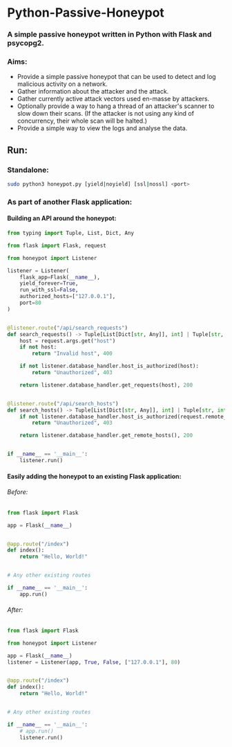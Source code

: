 # Python-Passive-Honeypot

### A simple passive honeypot written in Python with Flask and psycopg2.

### Aims:

- Provide a simple passive honeypot that can be used to detect and log malicious activity on a network.
- Gather information about the attacker and the attack.
- Gather currently active attack vectors used en-masse by attackers.
- Optionally provide a way to hang a thread of an attacker's scanner to slow down their scans. (If the attacker is not
  using any kind of concurrency, their whole scan will be halted.)
- Provide a simple way to view the logs and analyse the data.

## Run:

### Standalone:

```bash
sudo python3 honeypot.py [yield|noyield] [ssl|nossl] <port>
```

### As part of another Flask application:

#### Building an API around the honeypot:

```python
from typing import Tuple, List, Dict, Any

from flask import Flask, request

from honeypot import Listener

listener = Listener(
    flask_app=Flask(__name__),
    yield_forever=True,
    run_with_ssl=False,
    authorized_hosts=["127.0.0.1"],
    port=80
)


@listener.route("/api/search_requests")
def search_requests() -> Tuple[List[Dict[str, Any]], int] | Tuple[str, int]:
    host = request.args.get("host")
    if not host:
        return "Invalid host", 400

    if not listener.database_handler.host_is_authorized(host):
        return "Unauthorized", 403

    return listener.database_handler.get_requests(host), 200


@listener.route("/api/search_hosts")
def search_hosts() -> Tuple[List[Dict[str, Any]], int] | Tuple[str, int]:
    if not listener.database_handler.host_is_authorized(request.remote_addr):
        return "Unauthorized", 403

    return listener.database_handler.get_remote_hosts(), 200


if __name__ == '__main__':
    listener.run()

```

#### Easily adding the honeypot to an existing Flask application:

###### Before:

```python
from flask import Flask

app = Flask(__name__)


@app.route("/index")
def index():
    return "Hello, World!"


# Any other existing routes

if __name__ == '__main__':
    app.run()
```

###### After:

```python
from flask import Flask

from honeypot import Listener

app = Flask(__name__)
listener = Listener(app, True, False, ["127.0.0.1"], 80)


@app.route("/index")
def index():
    return "Hello, World!"


# Any other existing routes

if __name__ == '__main__':
    # app.run()
    listener.run()
```
